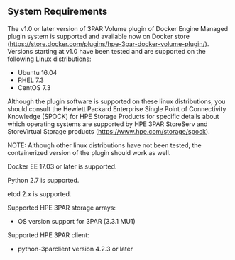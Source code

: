 ## System Requirements

The v1.0 or later version of 3PAR Volume plugin of Docker Engine Managed plugin system is supported and available now on Docker store (https://store.docker.com/plugins/hpe-3par-docker-volume-plugin/).
Versions starting at v1.0 have been tested and are supported on the following Linux distributions:

- Ubuntu 16.04
- RHEL 7.3
- CentOS 7.3

Although the plugin software is supported on these linux distributions, you should consult the Hewlett Packard Enterprise Single Point of Connectivity Knowledge (SPOCK) for HPE Storage Products for specific details about which operating systems are supported by HPE 3PAR StoreServ and StoreVirtual Storage products (https://www.hpe.com/storage/spock).

NOTE: Although other linux distributions have not been tested, the containerized version of the plugin should work as well.

Docker EE 17.03 or later is supported.

Python 2.7 is supported.

etcd 2.x is supported.

Supported HPE 3PAR storage arrays:

- OS version support for 3PAR (3.3.1 MU1)

Supported HPE 3PAR client:

- python-3parclient version 4.2.3 or later
